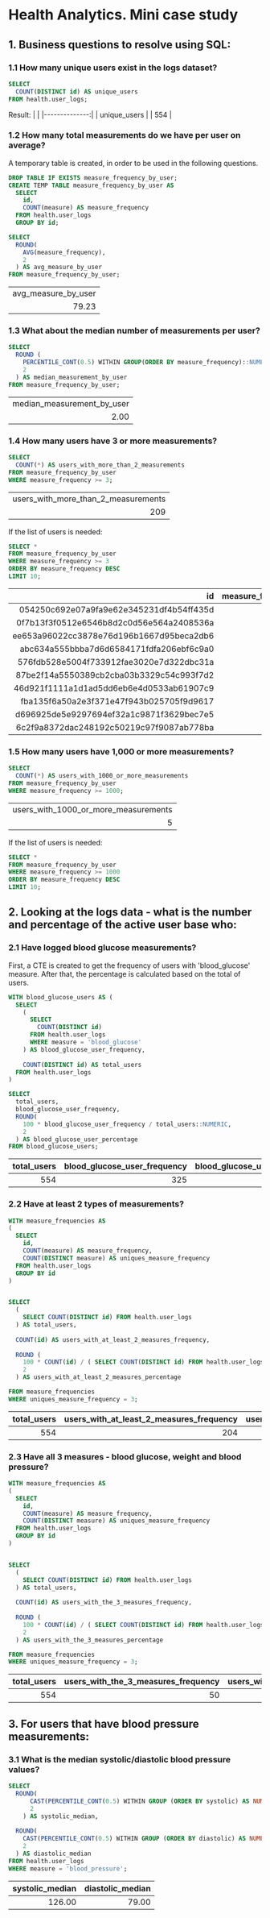 # Health Analytics. Mini case study

## 1. Business questions to resolve using SQL:

### 1.1 How many unique users exist in the logs dataset?
```sql
SELECT 
  COUNT(DISTINCT id) AS unique_users
FROM health.user_logs;
```
Result: 
|              | 
|--------------:| 
| unique_users | 
| 554          | 


### 1.2 How many total measurements do we have per user on average?
A temporary table is created, in order to be used in the following questions.

```sql
DROP TABLE IF EXISTS measure_frequency_by_user;
CREATE TEMP TABLE measure_frequency_by_user AS
  SELECT
    id,
    COUNT(measure) AS measure_frequency
  FROM health.user_logs
  GROUP BY id;

SELECT
  ROUND(
    AVG(measure_frequency),
    2
  ) AS avg_measure_by_user
FROM measure_frequency_by_user;
```

|                     | 
|---------------------:| 
| avg_measure_by_user | 
| 79.23               | 



### 1.3 What about the median number of measurements per user?
```sql
SELECT
  ROUND (
    PERCENTILE_CONT(0.5) WITHIN GROUP(ORDER BY measure_frequency)::NUMERIC,
    2
  ) AS median_measurement_by_user
FROM measure_frequency_by_user;
```
|                     | 
|---------------------:| 
| median_measurement_by_user | 
| 2.00              | 


### 1.4 How many users have 3 or more measurements?
```sql
SELECT
  COUNT(*) AS users_with_more_than_2_measurements
FROM measure_frequency_by_user
WHERE measure_frequency >= 3;
```
|                     | 
|---------------------:| 
| users_with_more_than_2_measurements | 
| 209              | 


If the list of users is needed:
```sql
SELECT *
FROM measure_frequency_by_user
WHERE measure_frequency >= 3
ORDER BY measure_frequency DESC
LIMIT 10;
```

| id                                       | measure_frequency |
|-----------------------------------------:|------------------:|
| 054250c692e07a9fa9e62e345231df4b54ff435d | 22325             |
| 0f7b13f3f0512e6546b8d2c0d56e564a2408536a | 1589              |
| ee653a96022cc3878e76d196b1667d95beca2db6 | 1235              |
| abc634a555bbba7d6d6584171fdfa206ebf6c9a0 | 1212              |
| 576fdb528e5004f733912fae3020e7d322dbc31a | 1018              |
| 87be2f14a5550389cb2cba03b3329c54c993f7d2 | 747               |
| 46d921f1111a1d1ad5dd6eb6e4d0533ab61907c9 | 651               |
| fba135f6a50a2e3f371e47f943b025705f9d9617 | 633               |
| d696925de5e9297694ef32a1c9871f3629bec7e5 | 597               |
| 6c2f9a8372dac248192c50219c97f9087ab778ba | 582               |


### 1.5 How many users have 1,000 or more measurements?
```sql
SELECT
  COUNT(*) AS users_with_1000_or_more_measurements
FROM measure_frequency_by_user
WHERE measure_frequency >= 1000;
```

|                     | 
|---------------------:| 
| users_with_1000_or_more_measurements | 
| 5              | 


If the list of users is needed:
```sql
SELECT *
FROM measure_frequency_by_user
WHERE measure_frequency >= 1000
ORDER BY measure_frequency DESC
LIMIT 10;
```

## 2. Looking at the logs data - what is the number and percentage of the active user base who:

### 2.1 Have logged blood glucose measurements?
First, a CTE is created to get the frequency of users with 'blood_glucose' measure.
After that, the percentage is calculated based on the total of users.

```sql
WITH blood_glucose_users AS (
  SELECT
    (
      SELECT
        COUNT(DISTINCT id)
      FROM health.user_logs
      WHERE measure = 'blood_glucose'
    ) AS blood_glucose_user_frequency,
    
    COUNT(DISTINCT id) AS total_users
  FROM health.user_logs
)

SELECT
  total_users,
  blood_glucose_user_frequency,
  ROUND(
    100 * blood_glucose_user_frequency / total_users::NUMERIC,
    2
  ) AS blood_glucose_user_percentage
FROM blood_glucose_users;
```

| total_users | blood_glucose_user_frequency | blood_glucose_user_percentage |
|-------------:|------------------------------:|-------------------------------:|
| 554         | 325                          | 58.66                         |




### 2.2 Have at least 2 types of measurements?

```sql
WITH measure_frequencies AS
(
  SELECT
    id,
    COUNT(measure) AS measure_frequency,
    COUNT(DISTINCT measure) AS uniques_measure_frequency
  FROM health.user_logs
  GROUP BY id
)


SELECT
  (
    SELECT COUNT(DISTINCT id) FROM health.user_logs
  ) AS total_users,
  
  COUNT(id) AS users_with_at_least_2_measures_frequency,
  
  ROUND (
    100 * COUNT(id) / ( SELECT COUNT(DISTINCT id) FROM health.user_logs )::NUMERIC,
    2
  ) AS users_with_at_least_2_measures_percentage

FROM measure_frequencies
WHERE uniques_measure_frequency = 3;
```


|total_users|users_with_at_least_2_measures_frequency|users_with_at_least_2_measures_percentage|
|-----------:|----------------------------------------:|-----------------------------------------:|
|554        |204                                     |36.82                                    |

### 2.3 Have all 3 measures - blood glucose, weight and blood pressure?

```sql
WITH measure_frequencies AS
(
  SELECT
    id,
    COUNT(measure) AS measure_frequency,
    COUNT(DISTINCT measure) AS uniques_measure_frequency
  FROM health.user_logs
  GROUP BY id
)


SELECT
  (
    SELECT COUNT(DISTINCT id) FROM health.user_logs
  ) AS total_users,
  
  COUNT(id) AS users_with_the_3_measures_frequency,
  
  ROUND (
    100 * COUNT(id) / ( SELECT COUNT(DISTINCT id) FROM health.user_logs )::NUMERIC,
    2
  ) AS users_with_the_3_measures_percentage

FROM measure_frequencies
WHERE uniques_measure_frequency = 3;
```

|total_users|users_with_the_3_measures_frequency|users_with_the_3_measures_percentage|
|-----------:|----------------------------------------:|-----------------------------------------:|
|554        |50                                     |9.03                                    |
## 3. For users that have blood pressure measurements:
### 3.1 What is the median systolic/diastolic blood pressure values?

```sql
SELECT
  ROUND(
      CAST(PERCENTILE_CONT(0.5) WITHIN GROUP (ORDER BY systolic) AS NUMERIC),
      2
    ) AS systolic_median,
    
  ROUND(
    CAST(PERCENTILE_CONT(0.5) WITHIN GROUP (ORDER BY diastolic) AS NUMERIC),
    2
  ) AS diastolic_median
FROM health.user_logs
WHERE measure = 'blood_pressure';
```


|systolic_median|diastolic_median|
|-----------:|----------------------------------------:
|126.00        |79.00                                     |
